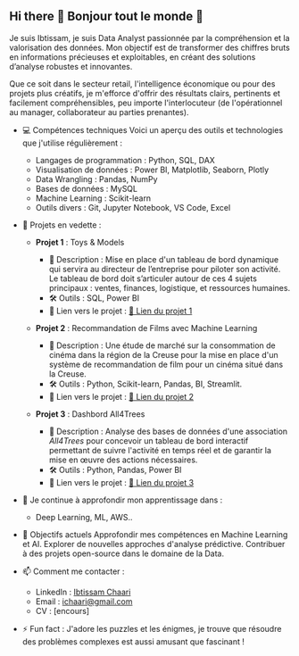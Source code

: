 ## Hi there 👋 Bonjour tout le monde 👋


Je suis Ibtissam, je suis Data Analyst passionnée par la compréhension et la valorisation des données. Mon objectif est de transformer des chiffres bruts en informations précieuses et exploitables, en créant des solutions d’analyse robustes et innovantes.

Que ce soit dans le secteur retail, l'intelligence économique ou pour des projets plus créatifs, je m'efforce d'offrir des résultats clairs, pertinents et facilement compréhensibles, peu importe l'interlocuteur (de l'opérationnel au manager, collaborateur au parties prenantes).


- 💻 Compétences techniques
  Voici un aperçu des outils et technologies que j'utilise régulièrement :

  - Langages de programmation : Python, SQL, DAX
  - Visualisation de données : Power BI, Matplotlib, Seaborn, Plotly
  - Data Wrangling : Pandas, NumPy
  - Bases de données : MySQL
  - Machine Learning : Scikit-learn
  - Outils divers : Git, Jupyter Notebook, VS Code, Excel

- 🚀 Projets en vedette :
  - **Projet 1** : Toys & Models 
     - 📄 Description : Mise en place d'un tableau de bord dynamique qui servira au directeur de l’entreprise pour piloter son activité. Le tableau de bord doit s’articuler autour de ces 4 sujets principaux : ventes, finances, logistique, et ressources humaines.
     - 🛠 Outils : SQL, Power BI
     - 🔗 Lien vers le projet : [🔗 Lien du projet 1](https://github.com/ibtissam-C-data/Projet1_SQL_BI_Toys-Models)

  - **Projet 2** : Recommandation de Films avec Machine Learning
     - 📄 Description : Une étude de marché sur la consommation de cinéma dans la région de la Creuse pour la mise en place d'un système de recommandation de film pour un cinéma situé dans la Creuse.
     - 🛠 Outils : Python, Scikit-learn, Pandas, BI, Streamlit.
     - 🔗 Lien vers le projet : [🔗 Lien du projet 2](https://github.com/ibtissam-C-data/Projet2_ALI_Cine)

  - **Projet 3** : Dashbord All4Trees
     - 📄 Description : Analyse des bases de données d'une association *All4Trees* pour concevoir un tableau de bord interactif permettant de suivre l'activité en temps réel et de garantir la mise en œuvre des actions nécessaires.
     - 🛠 Outils : Python, Pandas, Power BI
     - 🔗 Lien vers le projet : [🔗 Lien du projet 3](https://github.com/aliceaupaysdesdata/tbd-crm-ohme)

- 🌱 Je continue à approfondir mon apprentissage dans :
  - Deep Learning, ML, AWS..

- 🎯 Objectifs actuels
Approfondir mes compétences en Machine Learning et AI.
Explorer de nouvelles approches d'analyse prédictive.
Contribuer à des projets open-source dans le domaine de la Data.


- 📫 Comment me contacter :
  - LinkedIn : [Ibtissam Chaari](https://www.linkedin.com/in/ibtissam-chaari-90655632/)
  - Email : [ichaari@gmail.com](mailto:ichaari@gmail.com)
  - CV : [encours]

- ⚡ Fun fact : J'adore les puzzles et les énigmes, je trouve que résoudre des problèmes complexes est aussi amusant que fascinant !
